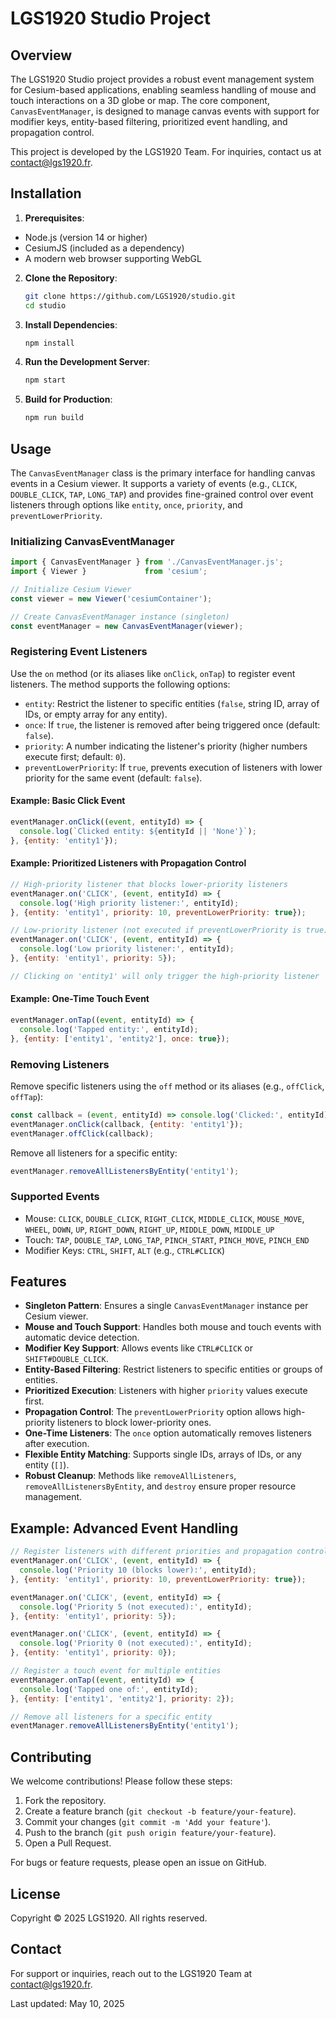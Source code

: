 # LGS1920 Studio Project

## Overview

The LGS1920 Studio project provides a robust event management system for Cesium-based applications, enabling seamless
handling of mouse and touch interactions on a 3D globe or map. The core component, `CanvasEventManager`, is designed to
manage canvas events with support for modifier keys, entity-based filtering, prioritized event handling, and propagation
control.

This project is developed by the LGS1920 Team. For inquiries, contact us
at [contact@lgs1920.fr](mailto:contact@lgs1920.fr).

## Installation

1. **Prerequisites**:

- Node.js (version 14 or higher)
- CesiumJS (included as a dependency)
- A modern web browser supporting WebGL

2. **Clone the Repository**:
   ```bash
   git clone https://github.com/LGS1920/studio.git
   cd studio
   ```

3. **Install Dependencies**:
   ```bash
   npm install
   ```

4. **Run the Development Server**:
   ```bash
   npm start
   ```

5. **Build for Production**:
   ```bash
   npm run build
   ```

## Usage

The `CanvasEventManager` class is the primary interface for handling canvas events in a Cesium viewer. It supports a
variety of events (e.g., `CLICK`, `DOUBLE_CLICK`, `TAP`, `LONG_TAP`) and provides fine-grained control over event
listeners through options like `entity`, `once`, `priority`, and `preventLowerPriority`.

### Initializing CanvasEventManager

```javascript
import { CanvasEventManager } from './CanvasEventManager.js';
import { Viewer }             from 'cesium';

// Initialize Cesium Viewer
const viewer = new Viewer('cesiumContainer');

// Create CanvasEventManager instance (singleton)
const eventManager = new CanvasEventManager(viewer);
```

### Registering Event Listeners

Use the `on` method (or its aliases like `onClick`, `onTap`) to register event listeners. The method supports the
following options:

- `entity`: Restrict the listener to specific entities (`false`, string ID, array of IDs, or empty array for any
  entity).
- `once`: If `true`, the listener is removed after being triggered once (default: `false`).
- `priority`: A number indicating the listener's priority (higher numbers execute first; default: `0`).
- `preventLowerPriority`: If `true`, prevents execution of listeners with lower priority for the same event (default:
  `false`).

#### Example: Basic Click Event

```javascript
eventManager.onClick((event, entityId) => {
  console.log(`Clicked entity: ${entityId || 'None'}`);
}, {entity: 'entity1'});
```

#### Example: Prioritized Listeners with Propagation Control

```javascript
// High-priority listener that blocks lower-priority listeners
eventManager.on('CLICK', (event, entityId) => {
  console.log('High priority listener:', entityId);
}, {entity: 'entity1', priority: 10, preventLowerPriority: true});

// Low-priority listener (not executed if preventLowerPriority is true)
eventManager.on('CLICK', (event, entityId) => {
  console.log('Low priority listener:', entityId);
}, {entity: 'entity1', priority: 5});

// Clicking on 'entity1' will only trigger the high-priority listener
```

#### Example: One-Time Touch Event

```javascript
eventManager.onTap((event, entityId) => {
  console.log('Tapped entity:', entityId);
}, {entity: ['entity1', 'entity2'], once: true});
```

### Removing Listeners

Remove specific listeners using the `off` method or its aliases (e.g., `offClick`, `offTap`):

```javascript
const callback = (event, entityId) => console.log('Clicked:', entityId);
eventManager.onClick(callback, {entity: 'entity1'});
eventManager.offClick(callback);
```

Remove all listeners for a specific entity:

```javascript
eventManager.removeAllListenersByEntity('entity1');
```

### Supported Events

- Mouse: `CLICK`, `DOUBLE_CLICK`, `RIGHT_CLICK`, `MIDDLE_CLICK`, `MOUSE_MOVE`, `WHEEL`, `DOWN`, `UP`, `RIGHT_DOWN`,
  `RIGHT_UP`, `MIDDLE_DOWN`, `MIDDLE_UP`
- Touch: `TAP`, `DOUBLE_TAP`, `LONG_TAP`, `PINCH_START`, `PINCH_MOVE`, `PINCH_END`
- Modifier Keys: `CTRL`, `SHIFT`, `ALT` (e.g., `CTRL#CLICK`)

## Features

- **Singleton Pattern**: Ensures a single `CanvasEventManager` instance per Cesium viewer.
- **Mouse and Touch Support**: Handles both mouse and touch events with automatic device detection.
- **Modifier Key Support**: Allows events like `CTRL#CLICK` or `SHIFT#DOUBLE_CLICK`.
- **Entity-Based Filtering**: Restrict listeners to specific entities or groups of entities.
- **Prioritized Execution**: Listeners with higher `priority` values execute first.
- **Propagation Control**: The `preventLowerPriority` option allows high-priority listeners to block lower-priority
  ones.
- **One-Time Listeners**: The `once` option automatically removes listeners after execution.
- **Flexible Entity Matching**: Supports single IDs, arrays of IDs, or any entity (`[]`).
- **Robust Cleanup**: Methods like `removeAllListeners`, `removeAllListenersByEntity`, and `destroy` ensure proper
  resource management.

## Example: Advanced Event Handling

```javascript
// Register listeners with different priorities and propagation control
eventManager.on('CLICK', (event, entityId) => {
  console.log('Priority 10 (blocks lower):', entityId);
}, {entity: 'entity1', priority: 10, preventLowerPriority: true});

eventManager.on('CLICK', (event, entityId) => {
  console.log('Priority 5 (not executed):', entityId);
}, {entity: 'entity1', priority: 5});

eventManager.on('CLICK', (event, entityId) => {
  console.log('Priority 0 (not executed):', entityId);
}, {entity: 'entity1', priority: 0});

// Register a touch event for multiple entities
eventManager.onTap((event, entityId) => {
  console.log('Tapped one of:', entityId);
}, {entity: ['entity1', 'entity2'], priority: 2});

// Remove all listeners for a specific entity
eventManager.removeAllListenersByEntity('entity1');
```

## Contributing

We welcome contributions! Please follow these steps:

1. Fork the repository.
2. Create a feature branch (`git checkout -b feature/your-feature`).
3. Commit your changes (`git commit -m 'Add your feature'`).
4. Push to the branch (`git push origin feature/your-feature`).
5. Open a Pull Request.

For bugs or feature requests, please open an issue on GitHub.

## License

Copyright © 2025 LGS1920. All rights reserved.

## Contact

For support or inquiries, reach out to the LGS1920 Team at [contact@lgs1920.fr](mailto:contact@lgs1920.fr).

Last updated: May 10, 2025